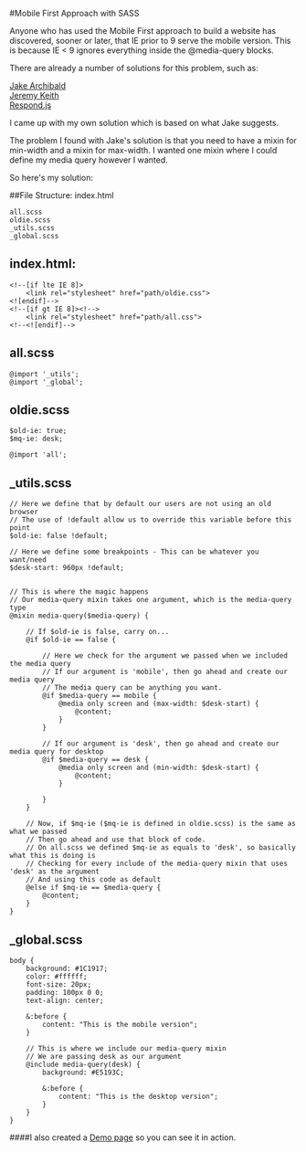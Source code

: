 #Mobile First Approach with SASS

Anyone who has used the Mobile First approach to build a website has discovered, sooner or later, that IE prior to 9 serve the mobile version.
This is because IE < 9 ignores everything inside the @media-query blocks.

There are already a number of solutions for this problem, such as:

[Jake Archibald](http://jakearchibald.github.io/sass-ie/) <br>
[Jeremy Keith](http://adactio.com/journal/4494/) <br>
[Respond.js](https://github.com/scottjehl/Respond)

I came up with my own solution which is based on what Jake suggests.

The problem I found with Jake's solution is that you need to have a mixin for min-width and a mixin for max-width.
I wanted one mixin where I could define my media query however I wanted.

So here's my solution:

##File Structure:
	index.html

	all.scss
	oldie.scss
	_utils.scss
	_global.scss

## index.html:

	<!--[if lte IE 8]>
	    <link rel="stylesheet" href="path/oldie.css">
	<![endif]-->
	<!--[if gt IE 8]><!-->
	    <link rel="stylesheet" href="path/all.css">
	<!--<![endif]-->


## all.scss

	@import '_utils';
	@import '_global';


## oldie.scss

	$old-ie: true;
	$mq-ie: desk;

	@import 'all';


## _utils.scss

	// Here we define that by default our users are not using an old browser
	// The use of !default allow us to override this variable before this point
	$old-ie: false !default;

	// Here we define some breakpoints - This can be whatever you want/need
    $desk-start: 960px !default;


    // This is where the magic happens
    // Our media-query mixin takes one argument, which is the media-query type
    @mixin media-query($media-query) {

    	// If $old-ie is false, carry on...
        @if $old-ie == false {

        	// Here we check for the argument we passed when we included the media query
        	// If our argument is 'mobile', then go ahead and create our media query
        	// The media query can be anything you want.
            @if $media-query == mobile {
                @media only screen and (max-width: $desk-start) { 
                	@content;
                }
            }

            // If our argument is 'desk', then go ahead and create our media query for desktop
            @if $media-query == desk {
                @media only screen and (min-width: $desk-start) {
                	@content;
                }

            }
        }

        // Now, if $mq-ie ($mq-ie is defined in oldie.scss) is the same as what we passed
        // Then go ahead and use that block of code.
        // On all.scss we defined $mq-ie as equals to 'desk', so basically what this is doing is
        // Checking for every include of the media-query mixin that uses 'desk' as the argument
        // And using this code as default
        @else if $mq-ie == $media-query { 
        	@content;
        }
    }
    
## _global.scss
	body {
		background: #1C1917;
		color: #ffffff;
		font-size: 20px;
		padding: 100px 0 0;
		text-align: center;
	
		&:before {
			content: "This is the mobile version";
		}
		
		// This is where we include our media-query mixin
		// We are passing desk as our argument
		@include media-query(desk) {
			background: #E5193C;
	
			&:before {
				content: "This is the desktop version";
			}
		}
	}
	
####I also created a [Demo page](www.pedroduarte.me/mobile-first-sass/) so you can see it in action.
	